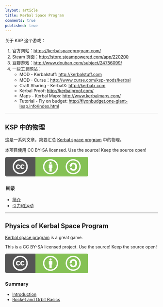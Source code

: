 ```yaml
---
layout: article
title: Kerbal Space Program
comments: true
published: true
---
```




关于 KSP 这个游戏：

1. 官方网站：https://kerbalspaceprogram.com/
2. Steam 页面：http://store.steampowered.com/app/220200
3. 豆瓣游戏：http://www.douban.com/subject/24756099/
4. 一些工具网站：
   * MOD - Kerbalstuff: http://kerbalstuff.com
   * MOD - Curse：http://www.curse.com/ksp-mods/kerbal
   * Craft Sharing - KerbalX: http://kerbalx.com
   * Kerbal Proof: http://kerbalproof.com/
   * Maps - Kerbal Maps: http://www.kerbalmaps.com/
   * Tutorial - Fly on budget: http://flyonbudget.one-giant-leap.info/index.html



-----

## KSP 中的物理


这是一系列文章，简要汇总 [Kerbal space program](https://kerbalspaceprogram.com/) 中的物理。

本项目使用 CC BY-SA licensed. Use the source! Keep the source open!

![CC BY-SA](assets/cc_bysa.flat.guokr.png)


### 目录

* [简介](index.html)
* [引力和运动](rocket_orbit_basics.html)


-----

## Physics of Kerbal Space Program

[Kerbal space program](https://kerbalspaceprogram.com/) is a great game.

This is a CC BY-SA licensed project. Use the source! Keep the source open!

![CC BY-SA](assets/cc_bysa.flat.guokr.png)




### Summary

* [Introduction](index.html)
* [Rocket and Orbit Basics](rocket_orbit_basics_en.html)
